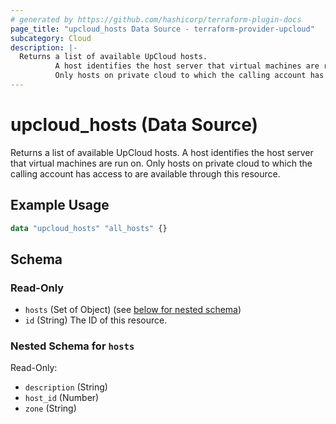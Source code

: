 ```yaml
---
# generated by https://github.com/hashicorp/terraform-plugin-docs
page_title: "upcloud_hosts Data Source - terraform-provider-upcloud"
subcategory: Cloud
description: |-
  Returns a list of available UpCloud hosts.
          A host identifies the host server that virtual machines are run on.
          Only hosts on private cloud to which the calling account has access to are available through this resource.
---
```


# upcloud_hosts (Data Source)

Returns a list of available UpCloud hosts. 
		A host identifies the host server that virtual machines are run on. 
		Only hosts on private cloud to which the calling account has access to are available through this resource.

## Example Usage

```terraform
data "upcloud_hosts" "all_hosts" {}
```

<!-- schema generated by tfplugindocs -->
## Schema

### Read-Only

- `hosts` (Set of Object) (see [below for nested schema](#nestedatt--hosts))
- `id` (String) The ID of this resource.

<a id="nestedatt--hosts"></a>
### Nested Schema for `hosts`

Read-Only:

- `description` (String)
- `host_id` (Number)
- `zone` (String)


